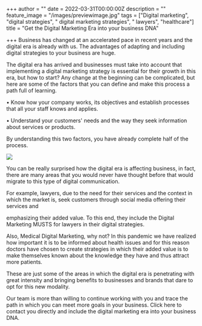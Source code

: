 +++
author = ""
date = 2022-03-31T00:00:00Z
description = ""
feature_image = "/images/previewimage.jpg"
tags = ["Digital marketing", "digital strategies", " digital marketing strategies", " lawyers", "healthcare"]
title = "Get the Digital Marketing Era into your business DNA"

+++
Business has changed at an accelerated pace in recent years and the digital era is already with us. The advantages of adapting and including digital strategies to your business are huge.

The digital era has arrived and businesses must take into account that implementing a digital marketing strategy is essential for their growth in this era, but how to start? Any change at the beginning can be complicated, but here are some of the factors that you can define and make this process a path full of learning.

• Know how your company works, its objectives and establish processes that all your staff knows and applies.

• Understand your customers' needs and the way they seek information about services or products.

By understanding this two factors, you have already complete half of the process.

![](/images/banner-digital-reputation-03.png)

You can be really surprised how the digital era is affecting business, in fact, there are many areas that you would never have thought before that would migrate to this type of digital communication.

For example, lawyers, due to the need for their services and the context in which the market is, seek customers through social media offering their services and

emphasizing their added value. To this end, they include the Digital Marketing MUSTS for lawyers in their digital strategies.

Also, Medical Digital Marketing, why not? In this pandemic we have realized how important it is to be informed about health issues and for this reason doctors have chosen to create strategies in which their added value is to make themselves known about the knowledge they have and thus attract more patients.

These are just some of the areas in which the digital era is penetrating with great intensity and bringing benefits to businesses and brands that dare to opt for this new modality.

Our team is more than willing to continue working with you and trace the path in which you can meet more goals in your business. Click here to contact you directly and include the digital marketing era into your business DNA.